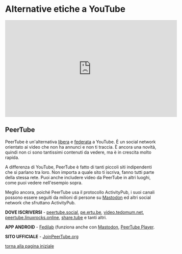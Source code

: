 # Alternative etiche a YouTube

<center>
<iframe width="560" height="315" sandbox="allow-same-origin allow-scripts" src="https://peertube.video/videos/embed/217eefeb-883d-45be-b7fc-a788ad8507d3" frameborder="0" allowfullscreen></iframe>
</center>

## PeerTube

PeerTube è un'alternativa [libera](open-source) e 
[federata](https://switching.social/federated-sites/) a YouTube. È un social network 
orientato ai video che non ha annunci e non ti traccia. È ancora una novità, quindi non 
ci sono tantissimi contenuti da vedere, ma è in crescita molto rapida. 

A differenza di YouTube, PeerTube è fatto di tanti piccoli siti indipendenti che si parlano tra loro. 
Non importa a quale sito ti iscriva, fanno tutti parte della stessa rete. 
Puoi anche includere video da PeerTube in altri luoghi, come puoi vedere nell'esempio sopra. 

Meglio ancora, poiché PeerTube usa il protocollo ActivityPub, i suoi canali possono essere seguiti da milioni 
di persone su [Mastodon](facebook) ed altri social network che sfruttano ActivityPub. 

**DOVE ISCRIVERSI** - [peertube.social](https://peertube.social/), [pe.ertu.be](https://pe.ertu.be/), 
[video.tedomum.net](https://video.tedomum.net/), [peertube.linuxrocks.online](https://peertube.linuxrocks.online/), 
[share.tube](https://share.tube/) e tanti altri. 

**APP ANDROID** - [Fedilab](https://play.google.com/store/apps/details?id=fr.gouv.etalab.mastodon) (funziona anche 
con [Mastodon](facebook), [PeerTube Player](https://play.google.com/store/apps/details?id=net.schueller.peertube). 

**SITO UFFICIALE** - [JoinPeerTube.org](https://joinpeertube.org/it/)

[torna alla pagina iniziale](index)
